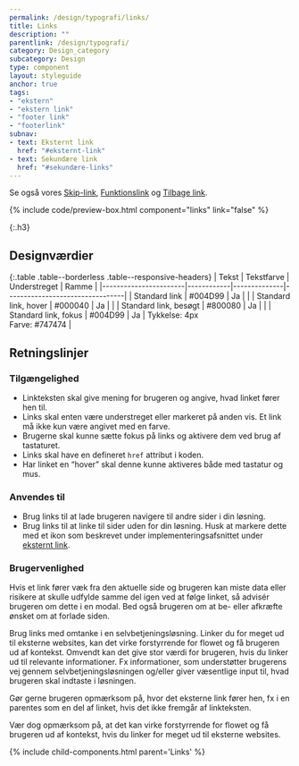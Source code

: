 ```yaml
---
permalink: /design/typografi/links/
title: Links
description: ""
parentlink: /design/typografi/
category: Design_category
subcategory: Design
type: component
layout: styleguide
anchor: true
tags:
- "ekstern"
- "ekstern link"
- "footer link"
- "footerlink"
subnav:
- text: Eksternt link
  href: "#eksternt-link"
- text: Sekundære link
  href: "#sekundære-links"
---
```


Se også vores <a href="/komponenter/skip-link/">Skip-link</a>, <a href="/komponenter/funktionslink/">Funktionslink</a> og <a href="/komponenter/tilbage-link/">Tilbage link</a>.

{% include code/preview-box.html component="links" link="false" %}

{:.h3}
## Designværdier

{:.table .table--borderless .table--responsive-headers}
| Tekst                 | Tekstfarve | Understreget | Ramme                           |
|-----------------------|------------|--------------|---------------------------------|
| Standard link         | #004D99    | Ja           |                                 |
| Standard link, hover  | #000040    | Ja           |                                 |
| Standard link, besøgt | #800080    | Ja           |                                 |
| Standard link, fokus  | #004D99    | Ja           | Tykkelse: 4px<br>Farve: #747474 |

## Retningslinjer

### Tilgængelighed

- Linkteksten skal give mening for brugeren og angive, hvad linket fører hen til.
- Links skal enten være understreget eller markeret på anden vis. Et link må ikke kun være angivet med en farve.
- Brugerne skal kunne sætte fokus på links og aktivere dem ved brug af tastaturet.
- Links skal have en defineret `href` attribut i koden.
- Har linket en “hover” skal denne kunne aktiveres både med tastatur og mus.

### Anvendes til

- Brug links til at lade brugeren navigere til andre sider i din løsning.
- Brug links til at linke til sider uden for din løsning. Husk at markere dette med et ikon som beskrevet under implementeringsafsnittet under <a href="#eksternt-link">eksternt link</a>.

### Brugervenlighed

Hvis et link fører væk fra den aktuelle side og brugeren kan miste data eller risikere at skulle udfylde samme del igen ved at følge linket, så advisér brugeren om dette i en modal. Bed også brugeren om at be- eller afkræfte ønsket om at forlade siden.

Brug links med omtanke i en selvbetjeningsløsning. Linker du for meget ud til eksterne websites, kan det virke forstyrrende for flowet og få brugeren ud af kontekst. Omvendt kan det give stor værdi for brugeren, hvis du linker ud til relevante informationer. Fx informationer, som understøtter brugerens vej gennem selvbetjeningsløsningen og/eller giver væsentlige input til, hvad brugeren skal indtaste i løsningen.

Gør gerne brugeren opmærksom på, hvor det eksterne link fører hen, fx i en parentes som en del af linket, hvis det ikke fremgår af linkteksten.

Vær dog opmærksom på, at det kan virke forstyrrende for flowet og få brugeren ud af kontekst, hvis du linker for meget ud til eksterne websites.

{% include child-components.html parent='Links' %}
